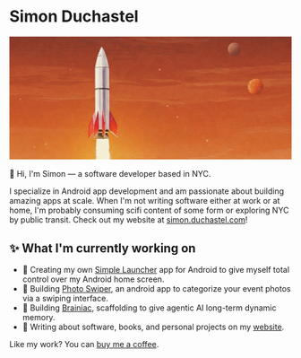 # Simon Duchastel

![Cover image](/images/cover-image.jpg)

👋 Hi, I'm Simon — a software developer based in NYC. 

I specialize in Android app development and am passionate about building amazing apps at scale. When I'm not writing software either at work or at home, I'm probably consuming scifi content of some form or exploring NYC by public transit. Check out my website at [simon.duchastel.com](https://simon.duchastel.com)!

## ✨ What I'm currently working on
- 🤖 Creating my own [Simple Launcher](https://github.com/simon-duchastel/simple-launcher) app for Android to give myself total control over my Android home screen.
- 📸 Building [Photo Swiper](https://github.com/simon-duchastel/photo-categorizer), an android app to categorize your event photos via a swiping interface.
- 🚀 Building [Brainiac](https://github.com/simon-duchastel/solenne-chat), scaffolding to give agentic AI long-term dynamic memory.
- 📝 Writing about software, books, and personal projects on my [website](https://simon.duchastel.com).

Like my work? You can [buy me a coffee](https://buymeacoffee.com/simonduchastel).

